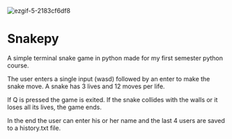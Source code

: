 ![ezgif-5-2183cf6df8](https://github.com/ant1isbusy/Snakepy/assets/115068541/7a456945-d893-409c-9057-663f3e0506db)
# Snakepy

A simple terminal snake game in python made for my first semester python course. 

The user enters a single input (wasd) followed by an enter to make the snake move.
A snake has 3 lives and 12 moves per life.


If Q is pressed the game is exited.
If the snake collides with the walls or it loses all its lives, the game ends.


In the end the user can enter his or her name and the last 4 users are saved to a history.txt file.


